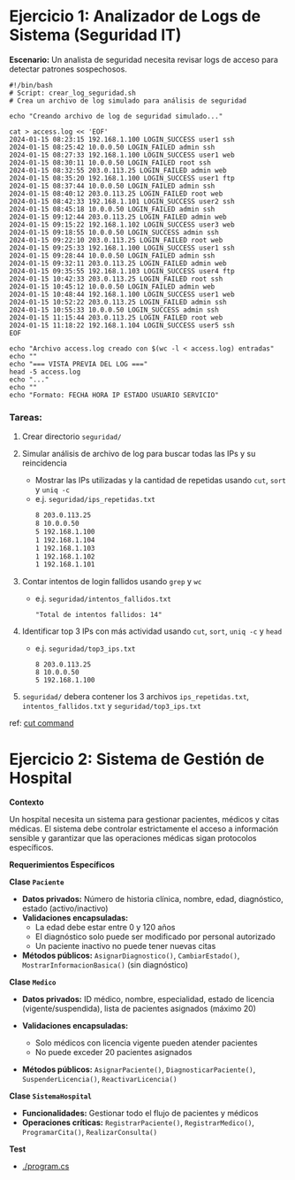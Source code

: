 # Ejercicio 1: Analizador de Logs de Sistema (Seguridad IT)


**Escenario:** Un analista de seguridad necesita revisar logs de acceso para detectar patrones sospechosos.


```
#!/bin/bash
# Script: crear_log_seguridad.sh
# Crea un archivo de log simulado para análisis de seguridad

echo "Creando archivo de log de seguridad simulado..."

cat > access.log << 'EOF'
2024-01-15 08:23:15 192.168.1.100 LOGIN_SUCCESS user1 ssh
2024-01-15 08:25:42 10.0.0.50 LOGIN_FAILED admin ssh
2024-01-15 08:27:33 192.168.1.100 LOGIN_SUCCESS user1 web
2024-01-15 08:30:11 10.0.0.50 LOGIN_FAILED root ssh
2024-01-15 08:32:55 203.0.113.25 LOGIN_FAILED admin web
2024-01-15 08:35:20 192.168.1.100 LOGIN_SUCCESS user1 ftp
2024-01-15 08:37:44 10.0.0.50 LOGIN_FAILED admin ssh
2024-01-15 08:40:12 203.0.113.25 LOGIN_FAILED root web
2024-01-15 08:42:33 192.168.1.101 LOGIN_SUCCESS user2 ssh
2024-01-15 08:45:18 10.0.0.50 LOGIN_FAILED admin ssh
2024-01-15 09:12:44 203.0.113.25 LOGIN_FAILED admin web
2024-01-15 09:15:22 192.168.1.102 LOGIN_SUCCESS user3 web
2024-01-15 09:18:55 10.0.0.50 LOGIN_SUCCESS admin ssh
2024-01-15 09:22:10 203.0.113.25 LOGIN_FAILED root web
2024-01-15 09:25:33 192.168.1.100 LOGIN_SUCCESS user1 ssh
2024-01-15 09:28:44 10.0.0.50 LOGIN_FAILED admin ssh
2024-01-15 09:32:11 203.0.113.25 LOGIN_FAILED admin web
2024-01-15 09:35:55 192.168.1.103 LOGIN_SUCCESS user4 ftp
2024-01-15 10:42:33 203.0.113.25 LOGIN_FAILED root ssh
2024-01-15 10:45:12 10.0.0.50 LOGIN_FAILED admin web
2024-01-15 10:48:44 192.168.1.100 LOGIN_SUCCESS user1 web
2024-01-15 10:52:22 203.0.113.25 LOGIN_FAILED admin ssh
2024-01-15 10:55:33 10.0.0.50 LOGIN_SUCCESS admin ssh
2024-01-15 11:15:44 203.0.113.25 LOGIN_FAILED root web
2024-01-15 11:18:22 192.168.1.104 LOGIN_SUCCESS user5 ssh
EOF

echo "Archivo access.log creado con $(wc -l < access.log) entradas"
echo ""
echo "=== VISTA PREVIA DEL LOG ==="
head -5 access.log
echo "..."
echo ""
echo "Formato: FECHA HORA IP ESTADO USUARIO SERVICIO"
```

### Tareas:

1. Crear directorio `seguridad/`
2. Simular análisis de archivo de log para buscar todas las IPs y su reincidencia
    - Mostrar las IPs utilizadas y la cantidad de repetidas usando `cut`, `sort` y `uniq -c`
    -  e.j. `seguridad/ips_repetidas.txt`
         ```bash
        8 203.0.113.25
        8 10.0.0.50
        5 192.168.1.100
        1 192.168.1.104
        1 192.168.1.103      
        1 192.168.1.102
        1 192.168.1.101
        ```

3. Contar intentos de login fallidos usando `grep` y `wc`
    -  e.j. `seguridad/intentos_fallidos.txt`
        ```
        "Total de intentos fallidos: 14"
        ```

4. Identificar top 3 IPs con más actividad usando `cut`, `sort`, `uniq -c` y `head`
    - e.j. `seguridad/top3_ips.txt`
        ```
        8 203.0.113.25
        8 10.0.0.50
        5 192.168.1.100
        ```
5. `seguridad/` debera contener los 3 archivos `ips_repetidas.txt`, `intentos_fallidos.txt` y `seguridad/top3_ips.txt`


ref:  [cut command](https://labex.io/es/tutorials/linux-linux-cut-command-with-practical-examples-422626)


# Ejercicio 2: Sistema de Gestión de Hospital 

**Contexto**

Un hospital necesita un sistema para gestionar pacientes, médicos y citas médicas. El sistema debe controlar estrictamente el acceso a información sensible y garantizar que las operaciones médicas sigan protocolos específicos.

**Requerimientos Específicos**

**Clase `Paciente`**
- **Datos privados:** Número de historia clínica, nombre, edad, diagnóstico, estado (activo/inactivo)
- **Validaciones encapsuladas:**
    - La edad debe estar entre 0 y 120 años
    - El diagnóstico solo puede ser modificado por personal autorizado
    - Un paciente inactivo no puede tener nuevas citas
- **Métodos públicos:** `AsignarDiagnostico()`, `CambiarEstado()`, `MostrarInformacionBasica()` (sin diagnóstico) 

**Clase `Medico`**
- **Datos privados:** ID médico, nombre, especialidad, estado de licencia (vigente/suspendida), lista de pacientes asignados (máximo 20)

- **Validaciones encapsuladas:**
    - Solo médicos con licencia vigente pueden atender pacientes
    - No puede exceder 20 pacientes asignados    
- **Métodos públicos:** `AsignarPaciente()`, `DiagnosticarPaciente()`, `SuspenderLicencia()`, `ReactivarLicencia()`


**Clase `SistemaHospital`**
- **Funcionalidades:** Gestionar todo el flujo de pacientes y médicos
- **Operaciones críticas:** `RegistrarPaciente()`, `RegistrarMedico()`, `ProgramarCita()`, `RealizarConsulta()`


**Test**
- [./program.cs](./program.cs)